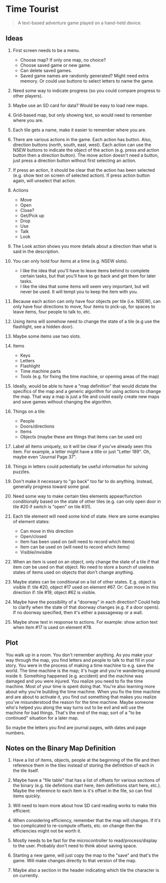 # Time Tourist

> A text-based adventure game played on a hand-held device.

## Ideas

1. First screen needs to be a menu.
    - Choose map? If only one map, no choice?
    - Choose saved game or new game.
    - Can delete saved games.
    - Saved game names are randomly generated? Might need extra memory. Or could use buttons to select letters to name the game.

1. Need some way to indicate progress (so you could compare progress to other players).

1. Maybe use an SD card for data? Would be easy to load new maps.

1. Grid-based map, but only showing text, so would need to remember where you are.

1. Each tile gets a name, make it easier to remember where you are.

1. There are various actions in the game. Each action has button. Also, direction buttons (north, south, east, west). Each action can use the NSEW buttons to indicate the object of the action (e.g. press and action button then a direction button). The move action doesn't need a button, just press a direction button without first selecting an action.

1. If press an action, it should be clear that the action has been selected (e.g. show text on screen of selected action). If press action button again, will unselect that action.

1. Actions
    - Move
    - Open
    - Close?
    - Get/Pick up
    - Drop
    - Use
    - Talk
    - Look

1. The Look action shows you more details about a direction than what is said in the description.

1. You can only hold four items at a time (e.g. NSEW slots).
    - I like the idea that you'll have to leave items behind to complete certain tasks, but that you'll have to go back and get them for later tasks.
    - I like the idea that some items will seem very important, but will never be used. It will tempt you to keep the item with you.

1. Because each action can only have four objects per tile (i.e. NSEW), can only have four directions to move, four items to pick-up, for spaces to leave items, four people to talk to, etc.

1. Using items will somehow need to change the state of a tile (e.g use the flashlight, see a hidden door).

1. Maybe some items use two slots.

1. Items
    - Keys
    - Letters
    - Flashlight
    - Time machine parts
    - Tools (e.g. for fixing the time machine, or opening areas of the map)

1. Ideally, would be able to have a "map definition" that would dictate the specifics of the map and a generic algorithm for using actions to change the map. That way a map is just a file and could easily create new maps and save games without changing the algorithm.

1. Things on a tile:
    - People
    - Doors/directions
    - Items
    - Objects (maybe these are things that items can be used on)

1. Label all items uniquely, so it will be clear if you've already seen this item. For example, a letter might have a title or just "Letter 189". Oh, maybe even "Journal Page 37".

1. Things in letters could potentially be useful information for solving puzzles.

1. Don't make it necessary to "go back" too far to do anything. Instead, generally progress toward some goal.

1. Need some way to make certain tiles elements appear/function conditionally based on the state of other tiles (e.g. can only open door in tile #20 if switch is "open" on tile #31).

1. Each tile element will need some kind of state. Here are some examples of element states:
    - Can move in this direction
    - Open/closed
    - Item has been used on (will need to record which items)
    - Item can be used on (will need to record which items)
    - Visible/invisible

1. When an item is used on an object, only change the state of a tile if that item *can* be used on that object. No need to store a bunch of useless states of items used on objects that don't change anything.

1. Maybe states can be conditional on a list of other states. E.g. object is visible if: tile #20, object #17 used on element #67. Or: Can move in this direction if: tile #19, object #62 is visible.

1. Maybe have the possibility of a "doorway" in each direction? Could help to clarify when the state of that doorway changes (e.g. if a door opens). If no doorway specified, then it's either a passageway or a wall.

1. Maybe show text in response to actions. For example: show action text when item #17 is used on element #78.

## Plot

You walk up in a room. You don't remember anything. As you make your way through the map, you find letters and people to talk to that fill in your story. You were in the process of making a time machine to e.g. save the world. The time machine is the map; it's huge and you're wandering around inside it. Something happened (e.g. accident) and the machine was damaged and you were injured. You realize you need to fix the time machine. Most of your time is spent doing that. You're also learning more about why you're building the time machine. When you fix the time machine and are about to activate it, you find out something that makes you realize you've misunderstood the reason for the time machine. Maybe someone who's helped you along the way turns out to be evil and will use the machine for bad things. That's the end of the map; sort of a "to be continued" situation for a later map.

So maybe the letters you find are journal pages, with dates and page numbers.

## Notes on the Binary Map Definition

1. Have a list of items, objects, people at the beginning of the file and then reference them in the tiles instead of storing the defintition of each in the tile itself.

1. Maybe have a "file table" that has a list of offsets for various sections of the binary (e.g. tile defintions start here, item definitions start here, etc.). Maybe the reference to each item is it's offset in the file, so can find items quickly.

1. Will need to learn more about how SD card reading works to make this efficient.

1. When considering efficiency, remember that the map will changes. If it's too complicated to re-compute offsets, etc. on change then the efficiencies might not be worth it.

1. Mostly needs to be fast for the microcontroller to read/process/display to the user. Probably don't need to think about saving space.

1. Starting a new game, will just copy the map to the "save" and that's the game. Will make changes directly to that version of the map.

1. Maybe also a section in the header indicating which tile the character is on currently.
